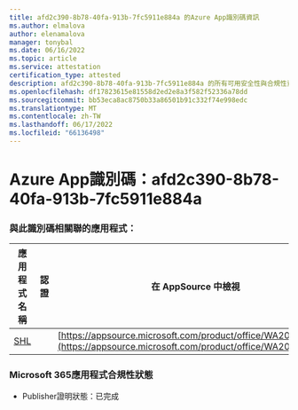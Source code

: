 ```yaml
---
title: afd2c390-8b78-40fa-913b-7fc5911e884a 的Azure App識別碼資訊
ms.author: elmalova
author: elenamalova
manager: tonybal
ms.date: 06/16/2022
ms.topic: article
ms.service: attestation
certification_type: attested
description: afd2c390-8b78-40fa-913b-7fc5911e884a 的所有可用安全性與合規性資訊。
ms.openlocfilehash: df17823615e81558d2ed2e8a3f582f52336a78dd
ms.sourcegitcommit: bb53eca8ac8750b33a86501b91c332f74e998edc
ms.translationtype: MT
ms.contentlocale: zh-TW
ms.lasthandoff: 06/17/2022
ms.locfileid: "66136498"
---
```

# <a name="azure-app-id-afd2c390-8b78-40fa-913b-7fc5911e884a"></a>Azure App識別碼：afd2c390-8b78-40fa-913b-7fc5911e884a


### <a name="apps-associated-with-this-id"></a>與此識別碼相關聯的應用程式：
| **應用程式名稱** | **認證** | **在 AppSource 中檢視** |
|--------------|---------------|-----------------------|
| [SHL](../forward/WA200002887.md) |  | [https://appsource.microsoft.com/product/office/WA200002887](https://appsource.microsoft.com/product/office/WA200002887) |

### <a name="microsoft-365-app-compliance-status"></a>Microsoft 365應用程式合規性狀態
- Publisher證明狀態：已完成
